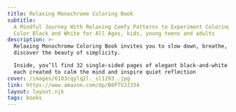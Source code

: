 ```yaml
---
title: Relaxing Monochrome Coloring Book
subtitle:
  A Mindful Journey With Relaxing Comfy Patterns to Experiment Coloring in one
  Color Black and White for All Ages, kids, young teens and adults
description: >-
  Relaxing Monochromw Coloring Book invites you to slow down, breathe, and
  discover the beauty of simplicity.

  Inside, you’ll find 32 single-sided pages of elegant black-and-white designs,
  each created to calm the mind and inspire quiet reflection
cover: /images/6103cqylq2l._sl1293_.jpg
link: https://www.amazon.com/dp/B0FTVJJ334
layout: layout.njk
tags: books
---
```


